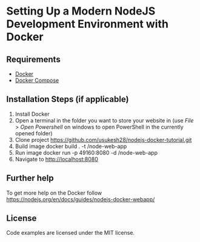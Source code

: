 # Setting Up a Modern NodeJS Development Environment with Docker

## Requirements

* [Docker](https://docs.docker.com/get-docker/)
* [Docker Compose](https://docs.docker.com/get-docker/)

## Installation Steps (if applicable)

1. Install Docker
2. Open a terminal in the folder you want to store your website in (use _File_ > _Open Powershell_ on windows to open PowerShell in the currently opened folder)
3. Clone project https://github.com/usukesh28/nodejs-docker-tutorial.git
4. Build image docker build . -t <your username>/node-web-app
5. Run image docker run -p 49160:8080 -d <your username>/node-web-app
5. Navigate to <http://localhost:8080>

## Further help

To get more help on the Docker follow https://nodejs.org/en/docs/guides/nodejs-docker-webapp/

## License

Code examples are licensed under the MIT license.
